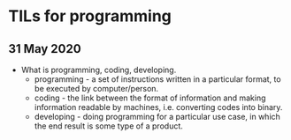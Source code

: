# TILs for programming
## 31 May 2020
* What is programming, coding, developing.
    * programming - a set of instructions written in a particular format, to be executed by computer/person.
    * coding - the link between the format of information and making information readable by machines, i.e. converting codes into binary.
    * developing - doing programming for a particular use case, in which the end result is some type of a product.